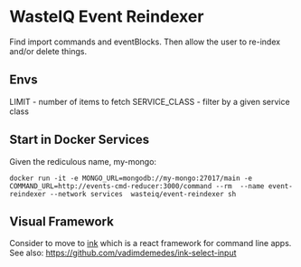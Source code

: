# WasteIQ Event Reindexer

Find import commands and eventBlocks. Then allow the user to re-index and/or delete things.

## Envs

LIMIT - number of items to fetch
SERVICE_CLASS - filter by a given service class

## Start in Docker Services

Given the rediculous name, my-mongo:

```
docker run -it -e MONGO_URL=mongodb://my-mongo:27017/main -e COMMAND_URL=http://events-cmd-reducer:3000/command --rm  --name event-reindexer --network services  wasteiq/event-reindexer sh
```

## Visual Framework

Consider to move to [ink](https://github.com/vadimdemedes/ink) which is a react framework for command line apps.  See also: https://github.com/vadimdemedes/ink-select-input

